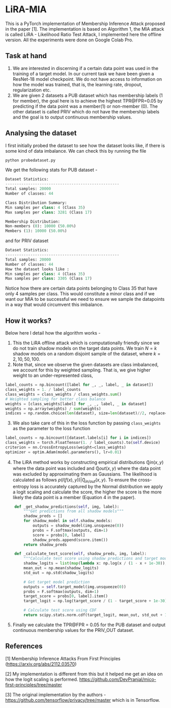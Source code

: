# LiRA-MIA

This is a PyTorch implementation of Membership Inference Attack proposed in the paper [1]. The implementation is based on Algorithm 1, the MIA attack is called LiRA - Likelihood Ratio Test Attack, I implemented here the offline version. All the experiments were done on Google Colab Pro.
## Task at hand

1. We are interested in discerning if a certain data point was used in the training of a target model. In our current task we have been given a ResNet-18 model checkpoint. We do not have access to information on how the model was trained, that is, the learning rate, dropout, regularization etc.
2. We are given 2 datasets a PUB dataset which has membership labels (1 for member), the goal here is to achieve the highest TPR@FPR=0.05 by predicting if the data point was a member(1) or non-member (0). The other dataset is called PRIV which do not have the membership labels and the goal is to output continuous membership values.

## Analysing the dataset
I first initially probed the dataset to see how the dataset looks like, if there is some kind of data imbalance. We can check this by running the file 
```python
python probedataset.py
```
We get the following stats for PUB dataset -

```python
Dataset Statistics:
--------------------------------------------------
Total samples: 20000
Number of classes: 44

Class Distribution Summary:
Min samples per class: 4 (Class 35)
Max samples per class: 3281 (Class 17)

Membership Distribution:
Non-members (0): 10000 (50.00%)
Members (1): 10000 (50.00%)
```
and for PRIV dataset

```python 
Dataset Statistics:
--------------------------------------------------
Total samples: 20000
Number of classes: 44
How the dataset looks like :
Min samples per class: 4 (Class 35)
Max samples per class: 3305 (Class 17)
```

Notice how there are certain data points belonging to Class 35 that have only 4 samples per class. This would constitute a minor class and if we want our MIA to be successful we need to ensure we sample the datapoints in a way that would circumvent this imbalance. 

## How it works?
Below here I detail how the algorithm works -

1. This the LiRA offline attack which is computationally friendly since we do not train shadow models on the target data points. We train $N = k$ shadow models on a random disjoint sample of the dataset, where $k = {2,10,50,100}$.
2. Note that, since we observe the given datasets are class imbalanced, we account for this by weighted sampling. That is, we give higher weight to an under-represented class,
```python
label_counts = np.bincount([label for _, _, label, _ in dataset])
class_weights = 1. / label_counts
class_weights = class_weights / class_weights.sum()           
# Weighted sampling for better class balance
weights = [class_weights[label] for _, _, label, _ in dataset]
weights = np.array(weights) / sum(weights)
indices = np.random.choice(len(dataset), size=len(dataset)//2, replace=False, p=weights)
```
3. We also take care of this in the loss function by passing ```class_weights``` as the parameter to the loss function

```python
label_counts = np.bincount([dataset.labels[i] for i in indices])
class_weights = torch.FloatTensor(1. / label_counts).to(self.device)
criterion = nn.CrossEntropyLoss(weight=class_weights)
optimizer = optim.Adam(model.parameters(), lr=0.01)
```
4. The LiRA method works by constructing empirical distributions $\mathbb{\tilde{Q}}{in}(x,y)$ where the data point was included and $\mathbb{\tilde{Q}}{out}(x,y)$ where the data point was excluded by approximating them as Gaussians. The likelihood is calculated as follows $p(l(f(x),y)) | \mathbb{\tilde{Q}}_{in/out}(x,y)$. To ensure the cross-entropy loss is accurately captured by the Normal distribution we apply a logit scaling and calculate the score, the higher the score is the more likely the data point is a member (Equation 4 in the paper).

```Python
    def _get_shadow_predictions(self, img, label):
        """Get predictions from all shadow models"""
        shadow_preds = []
        for shadow_model in self.shadow_models:
            outputs = shadow_model(img.unsqueeze(0))
            probs = F.softmax(outputs, dim=1)
            score = probs[0, label]
            shadow_preds.append(score.item())
        return shadow_preds

    def _calculate_test_score(self, shadow_preds, img, label):
        """Calculate test score using shadow predictions and target model"""
        shadow_logits = list(map(lambda x: np.log(x / (1 - x + 1e-30)), shadow_preds))
        mean_out = np.mean(shadow_logits)
        std_out = np.std(shadow_logits)

        # Get target model prediction
        outputs = self.target_model(img.unsqueeze(0))
        probs = F.softmax(outputs, dim=1)
        target_score = probs[0, label].item()
        target_logit = np.log(target_score / (1 - target_score + 1e-30))

        # Calculate test score using CDF
        return scipy.stats.norm.cdf(target_logit, mean_out, std_out + 1e-30)
```

5. Finally we calculate the TPR@FPR = 0.05 for the PUB dataset and output continuous membership values for the PRIV_OUT dataset.

## References 
[1]  Membership Inference Attacks From First Principles (https://arxiv.org/abs/2112.03570)

[2]  My implementation is different from this but it helped me get an idea on how the logit scaling is performed. https://github.com/DevPranjal/mico-first-principles/tree/master

[3] The original implementation by the authors - https://github.com/tensorflow/privacy/tree/master which is in Tensorflow.
